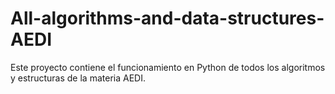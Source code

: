 # All-algorithms-and-data-structures-AEDI
Este proyecto contiene el funcionamiento en Python de todos los algoritmos y estructuras de la materia AEDI.
